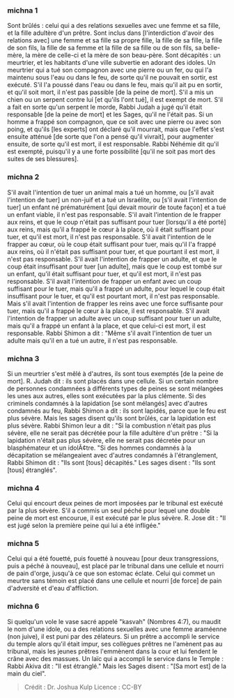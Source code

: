 
### michna 1
Sont brûlés : celui qui a des relations sexuelles avec une femme et sa fille, et la fille adultère d'un prêtre. Sont inclus dans [l'interdiction d'avoir des relations avec] une femme et sa fille sa propre fille, la fille de sa fille, la fille de son fils, la fille de sa femme et la fille de sa fille ou de son fils, sa belle-mère, la mère de celle-ci et la mère de son beau-père. Sont décapités : un meurtrier, et les habitants d'une ville subvertie en adorant des idoles. Un meurtrier qui a tué son compagnon avec une pierre ou un fer, ou qui l'a maintenu sous l'eau ou dans le feu, de sorte qu'il ne pouvait en sortir, est exécuté. S'il l'a poussé dans l'eau ou dans le feu, mais qu'il ait pu en sortir, et qu'il soit mort, il n'est pas passible [de la peine de mort]. S'il a mis un chien ou un serpent contre lui [et qu'ils l'ont tué], il est exempt de mort. S'il a fait en sorte qu'un serpent le morde, Rabbi Judah a jugé qu'il était responsable [de la peine de mort] et les Sages, qu'il ne l'était pas. Si un homme a frappé son compagnon, que ce soit avec une pierre ou avec son poing, et qu'ils [les experts] ont déclaré qu'il mourrait, mais que l'effet s'est ensuite atténué [de sorte que l'on a pensé qu'il vivrait], pour augmenter ensuite, de sorte qu'il est mort, il est responsable. Rabbi Néhémie dit qu'il est exempté, puisqu'il y a une forte possibilité [qu'il ne soit pas mort des suites de ses blessures].

### michna 2
S'il avait l'intention de tuer un animal mais a tué un homme, ou [s'il avait l'intention de tuer] un non-juif et a tué un Israélite, ou [s'il avait l'intention de tuer] un enfant né prématurément [qui devait mourir de toute façon] et a tué un enfant viable, il n'est pas responsable. S'il avait l'intention de le frapper aux reins, et que le coup n'était pas suffisant pour tuer [lorsqu'il a été porté] aux reins, mais qu'il a frappé le cœur à la place, où il était suffisant pour tuer, et qu'il est mort, il n'est pas responsable. S'il avait l'intention de le frapper au cœur, où le coup était suffisant pour tuer, mais qu'il l'a frappé aux reins, où il n'était pas suffisant pour tuer, et que pourtant il est mort, il n'est pas responsable. S'il avait l'intention de frapper un adulte, et que le coup était insuffisant pour tuer [un adulte], mais que le coup est tombé sur un enfant, qu'il était suffisant pour tuer, et qu'il est mort, il n'est pas responsable. S'il avait l'intention de frapper un enfant avec un coup suffisant pour le tuer, mais qu'il a frappé un adulte, pour lequel le coup était insuffisant pour le tuer, et qu'il est pourtant mort, il n'est pas responsable. Mais s'il avait l'intention de frapper les reins avec une force suffisante pour tuer, mais qu'il a frappé le cœur à la place, il est responsable. S'il avait l'intention de frapper un adulte avec un coup suffisant pour tuer un adulte, mais qu'il a frappé un enfant à la place, et que celui-ci est mort, il est responsable. Rabbi Shimon a dit :  "Même s'il avait l'intention de tuer un adulte mais qu'il en a tué un autre, il n'est pas responsable.

### michna 3
Si un meurtrier s'est mêlé à d'autres, ils sont tous exemptés [de la peine de mort]. R. Judah dit : ils sont placés dans une cellule. Si un certain nombre de personnes condamnées à différents types de peines se sont mélangées les unes aux autres, elles sont exécutées par la plus clémente. Si des criminels condamnés à la lapidation [se sont mélangés] avec d'autres condamnés au feu, Rabbi Shimon a dit : ils sont lapidés, parce que le feu est plus sévère. Mais les sages disent qu'ils sont brûlés, car la lapidation est plus sévère. Rabbi Shimon leur a dit :  "Si la combustion n'était pas plus sévère, elle ne serait pas décrétée pour la fille adultère d'un prêtre : "Si la lapidation n'était pas plus sévère, elle ne serait pas décretée pour un blasphémateur et un idolÃ¢tre. "Si des hommes condamnés à la décapitation se mélangeaient avec d'autres condamnés à l'étranglement, Rabbi Shimon dit :  "Ils sont [tous] décapités." Les sages disent : "Ils sont [tous] étranglés".

### michna 4
Celui qui encourt deux peines de mort imposées par le tribunal est exécuté par la plus sévère. S'il a commis un seul péché pour lequel une double peine de mort est encourue, il est exécuté par le plus sévère. R. Jose dit :  "Il est jugé selon la première peine qui lui a été infligée."

### michna 5
Celui qui a été fouetté, puis fouetté à nouveau [pour deux transgressions, puis a péché à nouveau], est placé par le tribunal dans une cellule et nourri de pain d'orge, jusqu'à ce que son estomac éclate. Celui qui commet un meurtre sans témoin est placé dans une cellule et nourri [de force] de pain d'adversité et d'eau d'affliction.

### michna 6
Si quelqu'un vole le vase sacré appelé "kasvah" (Nombres 4:7), ou maudit le nom d'une idole, ou a des relations sexuelles avec une femme araméenne (non juive), il est puni par des zélateurs. Si un prêtre a accompli le service du temple alors qu'il était impur, ses collègues prêtres ne l'amènent pas au tribunal, mais les jeunes prêtres l'emmènent dans la cour et lui fendent le crâne avec des massues. Un laïc qui a accompli le service dans le Temple : Rabbi Akiva dit : "Il est étranglé." Mais les Sages disent :  "[Sa mort est] de la main du ciel".

>Crédit : Dr. Joshua Kulp
>Licence : CC-BY